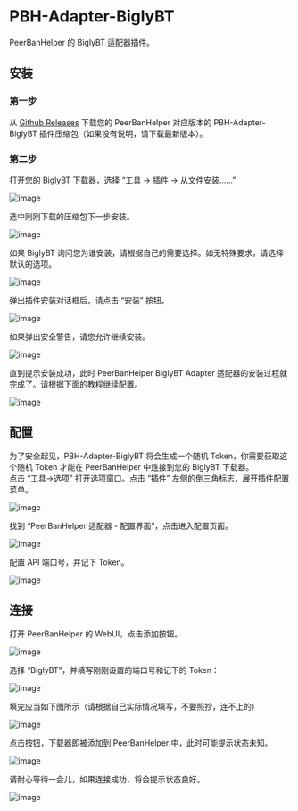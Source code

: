 # PBH-Adapter-BiglyBT

PeerBanHelper 的 BiglyBT 适配器插件。

## 安装

### 第一步

从 [Github Releases](https://github.com/PBH-BTN/PBH-Adapter-BiglyBT/releases) 下载您的 PeerBanHelper 对应版本的 PBH-Adapter-BiglyBT 插件压缩包（如果没有说明，请下载最新版本）。

### 第二步

打开您的 BiglyBT 下载器，选择 “工具 -> 插件 -> 从文件安装……”

![image](https://github.com/PBH-BTN/PBH-Adapter-BiglyBT/assets/30802565/68d751f9-2cfa-491c-9462-cf05c0a7961c)

选中刚刚下载的压缩包下一步安装。

![image](https://github.com/PBH-BTN/PBH-Adapter-BiglyBT/assets/30802565/7acd7909-db9b-4a04-a426-daf602acca82)

如果 BiglyBT 询问您为谁安装，请根据自己的需要选择。如无特殊要求，请选择默认的选项。

![image](https://github.com/PBH-BTN/PBH-Adapter-BiglyBT/assets/30802565/527467ab-e92d-41f8-853a-9f86562f096c)

弹出插件安装对话框后，请点击 “安装” 按钮。

![image](https://github.com/PBH-BTN/PBH-Adapter-BiglyBT/assets/30802565/71133241-9d11-444a-a19b-a874a4850d6c)

如果弹出安全警告，请您允许继续安装。

![image](https://github.com/PBH-BTN/PBH-Adapter-BiglyBT/assets/30802565/d918e8ce-7126-4521-8c1b-fb0c4120bb0f)

直到提示安装成功，此时 PeerBanHelper BiglyBT Adapter 适配器的安装过程就完成了。请根据下面的教程继续配置。

![image](https://github.com/PBH-BTN/PBH-Adapter-BiglyBT/assets/30802565/83471d40-f707-431c-8fe7-f05b73de5763)

## 配置

为了安全起见，PBH-Adapter-BiglyBT 将会生成一个随机 Token，你需要获取这个随机 Token 才能在 PeerBanHelper 中连接到您的 BiglyBT 下载器。  
点击 “工具->选项” 打开选项窗口。点击 “插件” 左侧的倒三角标志，展开插件配置菜单。

![image](https://github.com/PBH-BTN/PBH-Adapter-BiglyBT/assets/30802565/bbab5581-6c14-4354-9861-9a71c7107c01)

找到 “PeerBanHelper 适配器 - 配置界面”，点击进入配置页面。

![image](https://github.com/PBH-BTN/PBH-Adapter-BiglyBT/assets/30802565/d0b84c5e-15dc-4403-8caa-f4627cffe3bf)

配置 API 端口号，并记下 Token。

![image](https://github.com/PBH-BTN/PBH-Adapter-BiglyBT/assets/30802565/f9eb6630-e5f0-43e9-8ac0-cec162ce3339)

## 连接

打开 PeerBanHelper 的 WebUI，点击添加按钮。

![image](https://github.com/PBH-BTN/PBH-Adapter-BiglyBT/assets/30802565/5ecb7ad9-60f9-4325-bfd8-6ebff47c1875)

选择 “BiglyBT”，并填写刚刚设置的端口号和记下的 Token：

![image](https://github.com/PBH-BTN/PBH-Adapter-BiglyBT/assets/30802565/0ea581a5-23ff-491c-818b-a43b1bb36d66)

填完应当如下图所示（请根据自己实际情况填写，不要照抄，连不上的）

![image](https://github.com/PBH-BTN/PBH-Adapter-BiglyBT/assets/30802565/5dde841f-b0dd-4745-a920-f9c8b3f676c9)

点击按钮，下载器即被添加到 PeerBanHelper 中，此时可能提示状态未知。

![image](https://github.com/PBH-BTN/PBH-Adapter-BiglyBT/assets/30802565/b24011a1-bfdb-43b3-9fec-6709c1acc742)

请耐心等待一会儿，如果连接成功，将会提示状态良好。

![image](https://github.com/PBH-BTN/PBH-Adapter-BiglyBT/assets/30802565/8c6fcc58-6d59-4daf-beed-0e0afee1eab0)





